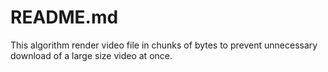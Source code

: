 # README.md

This algorithm render video file in chunks of bytes to prevent unnecessary download of a large size video at once.
